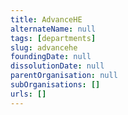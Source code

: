 ```yaml
---
title: AdvanceHE
alternateName: null
tags: [departments]
slug: advancehe
foundingDate: null
dissolutionDate: null
parentOrganisation: null
subOrganisations: []
urls: []
---
```

